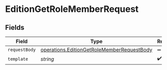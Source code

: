 # EditionGetRoleMemberRequest


## Fields

| Field                                                                                                    | Type                                                                                                     | Required                                                                                                 | Description                                                                                              |
| -------------------------------------------------------------------------------------------------------- | -------------------------------------------------------------------------------------------------------- | -------------------------------------------------------------------------------------------------------- | -------------------------------------------------------------------------------------------------------- |
| `requestBody`                                                                                            | [operations.EditionGetRoleMemberRequestBody](../../models/operations/editiongetrolememberrequestbody.md) | :heavy_minus_sign:                                                                                       | N/A                                                                                                      |
| `template`                                                                                               | *string*                                                                                                 | :heavy_check_mark:                                                                                       | Template id                                                                                              |